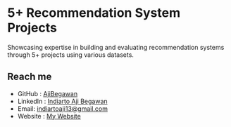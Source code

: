 # 5+ Recommendation System Projects

Showcasing expertise in building and evaluating recommendation systems through 5+ projects using various datasets.

## Reach me

- GitHub : [AjiBegawan](https://github.com/AjiBegawan)
- LinkedIn : [Indiarto Aji Begawan](https://www.linkedin.com/in/indiartoajib/)
- Email: indiartoaji13@gmail.com
- Website : [My Website](https://indiarto-aji-begawan.vercel.app/)
